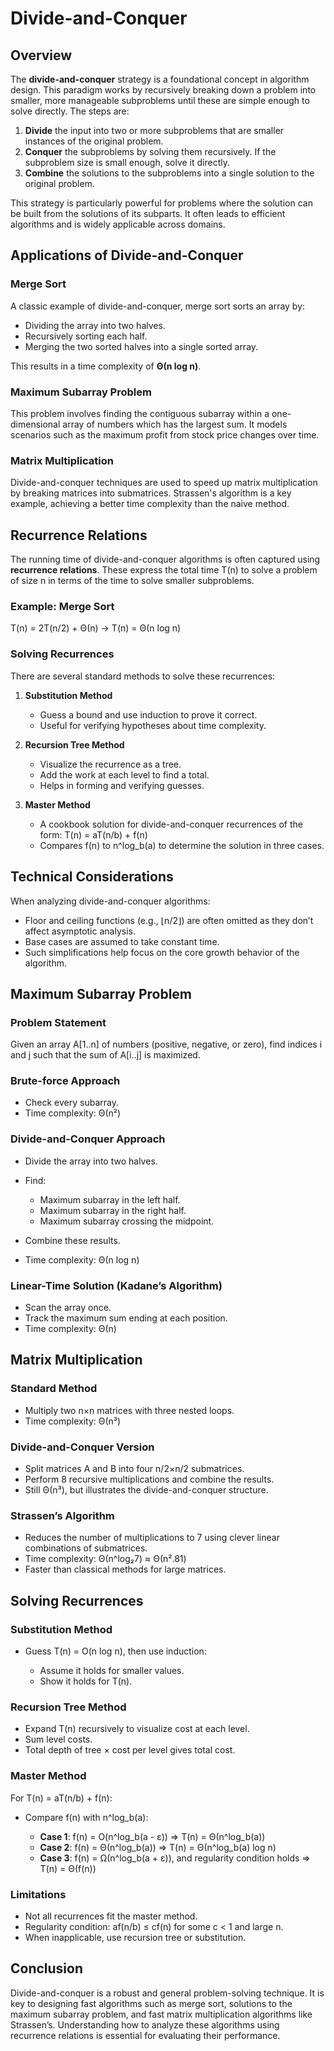# Divide-and-Conquer

## Overview

The **divide-and-conquer** strategy is a foundational concept in algorithm design. This paradigm works by recursively breaking down a problem into smaller, more manageable subproblems until these are simple enough to solve directly. The steps are:

1. **Divide** the input into two or more subproblems that are smaller instances of the original problem.
2. **Conquer** the subproblems by solving them recursively. If the subproblem size is small enough, solve it directly.
3. **Combine** the solutions to the subproblems into a single solution to the original problem.

This strategy is particularly powerful for problems where the solution can be built from the solutions of its subparts. It often leads to efficient algorithms and is widely applicable across domains.

## Applications of Divide-and-Conquer

### Merge Sort

A classic example of divide-and-conquer, merge sort sorts an array by:

* Dividing the array into two halves.
* Recursively sorting each half.
* Merging the two sorted halves into a single sorted array.

This results in a time complexity of **Θ(n log n)**.

### Maximum Subarray Problem

This problem involves finding the contiguous subarray within a one-dimensional array of numbers which has the largest sum. It models scenarios such as the maximum profit from stock price changes over time.

### Matrix Multiplication

Divide-and-conquer techniques are used to speed up matrix multiplication by breaking matrices into submatrices. Strassen's algorithm is a key example, achieving a better time complexity than the naive method.

## Recurrence Relations

The running time of divide-and-conquer algorithms is often captured using **recurrence relations**. These express the total time T(n) to solve a problem of size n in terms of the time to solve smaller subproblems.

### Example: Merge Sort

T(n) = 2T(n/2) + Θ(n) → T(n) = Θ(n log n)

### Solving Recurrences

There are several standard methods to solve these recurrences:

1. **Substitution Method**

   * Guess a bound and use induction to prove it correct.
   * Useful for verifying hypotheses about time complexity.

2. **Recursion Tree Method**

   * Visualize the recurrence as a tree.
   * Add the work at each level to find a total.
   * Helps in forming and verifying guesses.

3. **Master Method**

   * A cookbook solution for divide-and-conquer recurrences of the form:
     T(n) = aT(n/b) + f(n)
   * Compares f(n) to n^log\_b(a) to determine the solution in three cases.

## Technical Considerations

When analyzing divide-and-conquer algorithms:

* Floor and ceiling functions (e.g., ⌊n/2⌋) are often omitted as they don’t affect asymptotic analysis.
* Base cases are assumed to take constant time.
* Such simplifications help focus on the core growth behavior of the algorithm.

## Maximum Subarray Problem

### Problem Statement

Given an array A\[1..n] of numbers (positive, negative, or zero), find indices i and j such that the sum of A\[i..j] is maximized.

### Brute-force Approach

* Check every subarray.
* Time complexity: Θ(n²)

### Divide-and-Conquer Approach

* Divide the array into two halves.
* Find:

  * Maximum subarray in the left half.
  * Maximum subarray in the right half.
  * Maximum subarray crossing the midpoint.
* Combine these results.
* Time complexity: Θ(n log n)

### Linear-Time Solution (Kadane’s Algorithm)

* Scan the array once.
* Track the maximum sum ending at each position.
* Time complexity: Θ(n)

## Matrix Multiplication

### Standard Method

* Multiply two n×n matrices with three nested loops.
* Time complexity: Θ(n³)

### Divide-and-Conquer Version

* Split matrices A and B into four n/2×n/2 submatrices.
* Perform 8 recursive multiplications and combine the results.
* Still Θ(n³), but illustrates the divide-and-conquer structure.

### Strassen’s Algorithm

* Reduces the number of multiplications to 7 using clever linear combinations of submatrices.
* Time complexity: Θ(n^log₂7) ≈ Θ(n².81)
* Faster than classical methods for large matrices.

## Solving Recurrences

### Substitution Method

* Guess T(n) = O(n log n), then use induction:

  * Assume it holds for smaller values.
  * Show it holds for T(n).

### Recursion Tree Method

* Expand T(n) recursively to visualize cost at each level.
* Sum level costs.
* Total depth of tree × cost per level gives total cost.

### Master Method

For T(n) = aT(n/b) + f(n):

* Compare f(n) with n^log\_b(a):

  * **Case 1**: f(n) = O(n^log\_b(a - ε)) ⇒ T(n) = Θ(n^log\_b(a))
  * **Case 2**: f(n) = Θ(n^log\_b(a)) ⇒ T(n) = Θ(n^log\_b(a) log n)
  * **Case 3**: f(n) = Ω(n^log\_b(a + ε)), and regularity condition holds ⇒ T(n) = Θ(f(n))

### Limitations

* Not all recurrences fit the master method.
* Regularity condition: af(n/b) ≤ cf(n) for some c < 1 and large n.
* When inapplicable, use recursion tree or substitution.

## Conclusion

Divide-and-conquer is a robust and general problem-solving technique. It is key to designing fast algorithms such as merge sort, solutions to the maximum subarray problem, and fast matrix multiplication algorithms like Strassen’s. Understanding how to analyze these algorithms using recurrence relations is essential for evaluating their performance.

